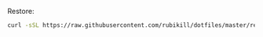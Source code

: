 Restore:
```bash
curl -sSL https://raw.githubusercontent.com/rubikill/dotfiles/master/restore.sh | sh
```
